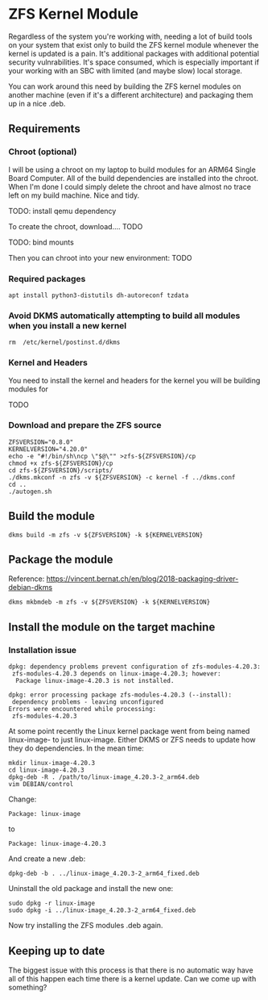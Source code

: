 # ZFS Kernel Module
Regardless of the system you're working with, needing a lot of build tools on your system that exist only to build the ZFS kernel module whenever the kernel is updated is a pain.  It's additional packages with additional potential security vulnrabilities.  It's space consumed, which is especially important if your working with an SBC with limited (and maybe slow) local storage.

You can work around this need by building the ZFS kernel modules on another machine (even if it's a different architecture) and packaging them up in a nice .deb.

## Requirements
### Chroot (optional)
I will be using a chroot on my laptop to build modules for an ARM64 Single Board Computer.  All of the build dependencies are installed into the chroot.  When I'm done I could simply delete the chroot and have almost no trace left on my build machine.  Nice and tidy.

TODO: install qemu dependency

To create the chroot, download.... TODO

TODO: bind mounts

Then you can chroot into your new environment:
TODO

### Required packages
```
apt install python3-distutils dh-autoreconf tzdata
```

### Avoid DKMS automatically attempting to build all modules when you install a new kernel
```
rm  /etc/kernel/postinst.d/dkms
```

### Kernel and Headers
You need to install the kernel and headers for the kernel you will be building modules for

TODO

### Download and prepare the ZFS source
```
ZFSVERSION="0.8.0"
KERNELVERSION="4.20.0"
echo -e "#!/bin/sh\ncp \"$@\"" >zfs-${ZFSVERSION}/cp
chmod +x zfs-${ZFSVERSION}/cp
cd zfs-${ZFSVERSION}/scripts/
./dkms.mkconf -n zfs -v ${ZFSVERSION} -c kernel -f ../dkms.conf
cd ..
./autogen.sh
```

## Build the module
```
dkms build -m zfs -v ${ZFSVERSION} -k ${KERNELVERSION}
```

## Package the module
Reference: https://vincent.bernat.ch/en/blog/2018-packaging-driver-debian-dkms
```
dkms mkbmdeb -m zfs -v ${ZFSVERSION} -k ${KERNELVERSION}
```

## Install the module on the target machine

### Installation issue
```
dpkg: dependency problems prevent configuration of zfs-modules-4.20.3:
 zfs-modules-4.20.3 depends on linux-image-4.20.3; however:
  Package linux-image-4.20.3 is not installed.

dpkg: error processing package zfs-modules-4.20.3 (--install):
 dependency problems - leaving unconfigured
Errors were encountered while processing:
 zfs-modules-4.20.3
```
At some point recently the Linux kernel package went from being named
linux-image-<version> to just linux-image.  Either DKMS or ZFS needs to update
how they do dependencies.  In the mean time:
```
mkdir linux-image-4.20.3
cd linux-image-4.20.3
dpkg-deb -R . /path/to/linux-image_4.20.3-2_arm64.deb
vim DEBIAN/control
```
Change:
```
Package: linux-image
```
to
```
Package: linux-image-4.20.3
```

And create a new .deb:
```
dpkg-deb -b . ../linux-image_4.20.3-2_arm64_fixed.deb
```

Uninstall the old package and install the new one:
```
sudo dpkg -r linux-image
sudo dpkg -i ../linux-image_4.20.3-2_arm64_fixed.deb
```

Now try installing the ZFS modules .deb again.

## Keeping up to date
The biggest issue with this process is that there is no automatic way have all of this happen each time there is a kernel update.  Can we come up with something?
